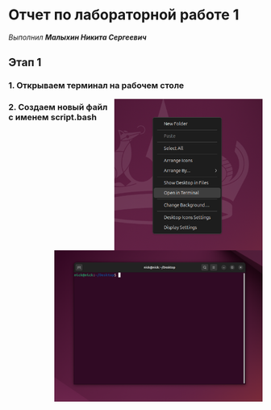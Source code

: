 # Отчет по лабораторной работе 1
*Выполнил __Малыхин Никита Сергеевич__* 

## Этап 1

### 1. Открываем терминал на рабочем столе
<div>
  <img src="images/open-terminal.png" style="float: right;" height="300"/>
  <img src="images/opened-terminal.png" style="float: right;" height="300"/>
</div>

### 2. Создаем новый файл с именем script.bash

